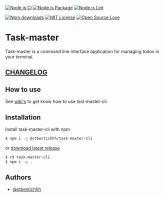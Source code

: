 [![Node.js CI](https://github.com/stbestichhh/task-master-cli/actions/workflows/node.js.yml/badge.svg)](https://github.com/stbestichhh/task-master-cli/actions/workflows/node.js.yml)
[![Node.js Package](https://github.com/stbestichhh/task-master-cli/actions/workflows/npm-publish-github-packages.yml/badge.svg)](https://github.com/stbestichhh/task-master-cli/actions/workflows/npm-publish-github-packages.yml)
[![Node.js Lint](https://github.com/stbestichhh/task-master-cli/actions/workflows/node_lint.yml/badge.svg)](https://github.com/stbestichhh/task-master-cli/actions/workflows/node_lint.yml)

[![Npm downloads](https://img.shields.io/npm/dy/@stbestichhh/task-master-cli)](https://www.npmjs.com/package/@stbestichhh/task-master-cli)
[![MIT License](https://img.shields.io/badge/License-MIT-green.svg)](LICENSE)
[![Open Source Love](https://badges.frapsoft.com/os/v1/open-source.svg?v=103)](https://github.com/ellerbrock/open-source-badges/)

# Task-master
Task-master is a command line interface application for managing todos in your terminal.

## [CHANGELOG](CHANGELOG.md)

## How to use

See [wiki's](https://github.com/stbestichhh/task-master-cli/wiki#usage) to get know how to use tasl-master-cli.

## Installation

Install task-master-cli with npm

```bash
$ npm i -g @stbestichhh/task-master-cli
```

or [download latest release](https://github.com/stbestichhh/task-master-cli/releases/tag/v0.0.8)

```bash
$ cd task-master-cli
$ npm i -g .
```

## Authors

- [@stbestichhh](https://www.github.com/stbestichhh)
